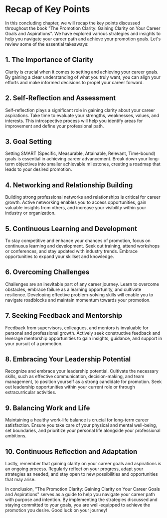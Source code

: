 Recap of Key Points
==========================================

In this concluding chapter, we will recap the key points discussed throughout the book "The Promotion Clarity: Gaining Clarity on Your Career Goals and Aspirations". We have explored various strategies and insights to help you navigate your career path and achieve your promotion goals. Let's review some of the essential takeaways:

1\. The Importance of Clarity
----------------------------

Clarity is crucial when it comes to setting and achieving your career goals. By gaining a clear understanding of what you truly want, you can align your efforts and make informed decisions to propel your career forward.

2\. Self-Reflection and Assessment
---------------------------------

Self-reflection plays a significant role in gaining clarity about your career aspirations. Take time to evaluate your strengths, weaknesses, values, and interests. This introspective process will help you identify areas for improvement and define your professional path.

3\. Goal Setting
---------------

Setting SMART (Specific, Measurable, Attainable, Relevant, Time-bound) goals is essential in achieving career advancement. Break down your long-term objectives into smaller achievable milestones, creating a roadmap that leads to your desired promotion.

4\. Networking and Relationship Building
---------------------------------------

Building strong professional networks and relationships is critical for career growth. Active networking enables you to access opportunities, gain valuable insights from others, and increase your visibility within your industry or organization.

5\. Continuous Learning and Development
--------------------------------------

To stay competitive and enhance your chances of promotion, focus on continuous learning and development. Seek out training, attend workshops or conferences, and stay updated with industry trends. Embrace opportunities to expand your skillset and knowledge.

6\. Overcoming Challenges
------------------------

Challenges are an inevitable part of any career journey. Learn to overcome obstacles, embrace failure as a learning opportunity, and cultivate resilience. Developing effective problem-solving skills will enable you to navigate roadblocks and maintain momentum towards your promotion.

7\. Seeking Feedback and Mentorship
----------------------------------

Feedback from supervisors, colleagues, and mentors is invaluable for personal and professional growth. Actively seek constructive feedback and leverage mentorship opportunities to gain insights, guidance, and support in your pursuit of a promotion.

8\. Embracing Your Leadership Potential
--------------------------------------

Recognize and embrace your leadership potential. Cultivate the necessary skills, such as effective communication, decision-making, and team management, to position yourself as a strong candidate for promotion. Seek out leadership opportunities within your current role or through extracurricular activities.

9\. Balancing Work and Life
--------------------------

Maintaining a healthy work-life balance is crucial for long-term career satisfaction. Ensure you take care of your physical and mental well-being, set boundaries, and prioritize your personal life alongside your professional ambitions.

10\. Continuous Reflection and Adaptation
----------------------------------------

Lastly, remember that gaining clarity on your career goals and aspirations is an ongoing process. Regularly reflect on your progress, adapt your strategies as needed, and stay open to new possibilities and opportunities that may arise.

In conclusion, "The Promotion Clarity: Gaining Clarity on Your Career Goals and Aspirations" serves as a guide to help you navigate your career path with purpose and intention. By implementing the strategies discussed and staying committed to your goals, you are well-equipped to achieve the promotion you desire. Good luck on your journey!
